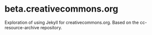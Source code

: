 # beta.creativecommons.org

Exploration of using Jekyll for creativecommons.org. Based on the
cc-resource-archive repository.
